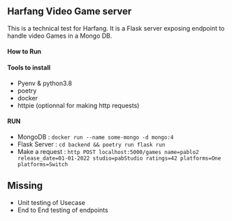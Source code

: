 ## Harfang Video Game server

This is a technical test for Harfang. It is a Flask server exposing endpoint to handle video Games in a Mongo DB.

#### How to Run


#### Tools to install

- Pyenv & python3.8
- poetry
- docker
- httpie (optionnal for making http requests)


#### RUN

- MongoDB : `docker run --name some-mongo -d mongo:4`
- Flask Server : `cd backend && poetry run flask run`
- Make a request : `http POST localhost:5000/games name=pablo2 release_date=01-01-2022 studio=pabStudio ratings=42 platforms=One platforms=Switch`


## Missing

- Unit testing of Usecase
- End to End testing of endpoints
